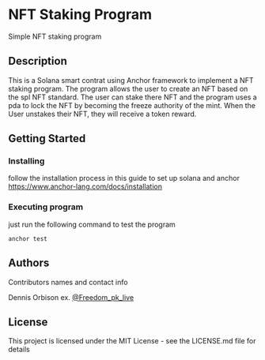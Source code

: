 # NFT Staking Program

Simple NFT staking program

## Description

This is a Solana smart contrat using Anchor framework to implement a NFT staking program. The program allows the user to create an NFT based on the spl NFT standard. The user can stake there NFT and the program uses a pda to lock the NFT by becoming the freeze authority of the mint.  When  the User unstakes their NFT, they will receive a token reward.

## Getting Started

### Installing

follow the installation process in this guide to set up solana and anchor
https://www.anchor-lang.com/docs/installation

### Executing program

just run the following command to test the program
```
anchor test
```


## Authors

Contributors names and contact info

Dennis Orbison 
ex. [@Freedom_pk_live](https://twitter.com/Freedom_pk_live)


## License

This project is licensed under the MIT License - see the LICENSE.md file for details
